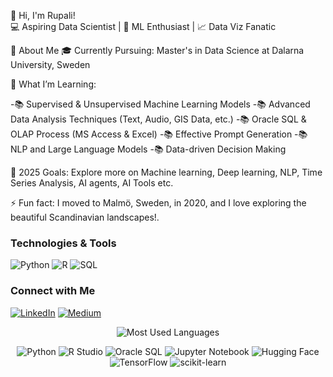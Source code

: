 👋 Hi, I'm Rupali!  
💻 Aspiring Data Scientist | 🚀 ML Enthusiast | 📈 Data Viz Fanatic

🌟 About Me
🎓 Currently Pursuing: Master's in Data Science at Dalarna University, Sweden

🌱 What I’m Learning:

-📚 Supervised & Unsupervised Machine Learning Models
-📚 Advanced Data Analysis Techniques (Text, Audio, GIS Data, etc.)
-📚 Oracle SQL & OLAP Process (MS Access & Excel)
-📚 Effective Prompt Generation
-📚 NLP and Large Language Models
-📚 Data-driven Decision Making

🥅 2025 Goals: Explore more on Machine learning, Deep learning, NLP, Time Series Analysis, AI agents, AI Tools etc.

⚡ Fun fact: I moved to Malmö, Sweden, in 2020, and I love exploring the beautiful Scandinavian landscapes!.

### Technologies & Tools
![Python](https://img.shields.io/badge/-Python-3776AB?logo=python&logoColor=white&style=flat)
![R](https://img.shields.io/badge/-R-276DC3?logo=r&logoColor=white&style=flat)
![SQL](https://img.shields.io/badge/-SQL-4479A1?logo=oraclesql&logoColor=white&style=flat)

### Connect with Me
[![LinkedIn](https://img.shields.io/badge/-LinkedIn-blue?style=flat&logo=Linkedin&logoColor=white)](https://www.linkedin.com/in/rupalimohapatra/)
[![Medium](https://img.shields.io/badge/-Medium-black?style=flat&logo=Medium&logoColor=white)](https://medium.com/@rupalimohapatra)

<p align="center">
    <img src="https://github-readme-stats.vercel.app/api/top-langs/?username=rupali-mohapatra&layout=compact&theme=radical" alt="Most Used Languages"/>
</p>
<p align="center"> <img src="https://img.shields.io/badge/-Python-3776AB?logo=python&logoColor=white&style=flat-square" alt="Python"/> <img src="https://img.shields.io/badge/-R%20Studio-276DC3?logo=rstudio&logoColor=white&style=flat-square" alt="R Studio"/> <img src="https://img.shields.io/badge/-Oracle%20SQL-F80000?logo=oracle&logoColor=white&style=flat-square" alt="Oracle SQL"/> <img src="https://img.shields.io/badge/-Jupyter%20Notebook-F37626?logo=jupyter&logoColor=white&style=flat-square" alt="Jupyter Notebook"/> <img src="https://img.shields.io/badge/-Hugging%20Face-FEBF00?logo=huggingface&logoColor=black&style=flat-square" alt="Hugging Face"/> <img src="https://img.shields.io/badge/-TensorFlow-FF6F00?logo=tensorflow&logoColor=white&style=flat-square" alt="TensorFlow"/> <img src="https://img.shields.io/badge/-scikit--learn-F7931E?logo=scikitlearn&logoColor=white&style=flat-square" alt="scikit-learn"/> </p>
